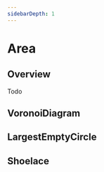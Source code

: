```yaml
---
sidebarDepth: 1
---
```


# Area

## Overview

Todo

## VoronoiDiagram

<Area type="VoronoiDiagram" />

## LargestEmptyCircle

<Area type="LargestEmptyCircle" />

## Shoelace

<Area type="Shoelace" />
